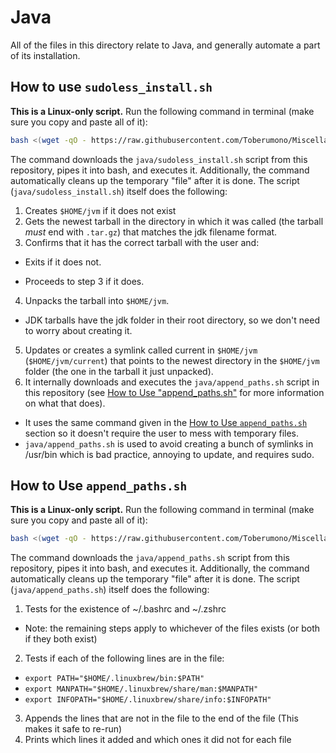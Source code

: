 # <a name="java"></a>Java
All of the files in this directory relate to Java, and generally automate a part of its installation.

## <a name="htujsi"></a>How to use `sudoless_install.sh`
**This is a Linux-only script.**
Run the following command in terminal (make sure you copy and paste all of it):
```bash
bash <(wget -qO - https://raw.githubusercontent.com/Toberumono/Miscellaneous/master/java/sudoless_install.sh)
```
The command downloads the `java/sudoless_install.sh` script from this repository, pipes it into bash, and executes it.  Additionally, the command automatically cleans up the temporary "file" after it is done.
The script (`java/sudoless_install.sh`) itself does the following:

1. Creates `$HOME/jvm` if it does not exist
2. Gets the newest tarball in the directory in which it was called (the tarball *must* end with `.tar.gz`) that matches the jdk filename format.
3. Confirms that it has the correct tarball with the user and:
  - Exits if it does not.
  + Proceeds to step 3 if it does.
4. Unpacks the tarball into `$HOME/jvm`.
  + JDK tarballs have the jdk folder in their root directory, so we don't need to worry about creating it.
5. Updates or creates a symlink called current in `$HOME/jvm` (`$HOME/jvm/current`) that points to the newest directory in the `$HOME/jvm` folder (the one in the tarball it just unpacked).
6. It internally downloads and executes the `java/append_paths.sh` script in this repository (see [How to Use "append_paths.sh"](#htujap) for more information on what that does).
  + It uses the same command given in the [How to Use `append_paths.sh`](#htujap) section so it doesn't require the user to mess with temporary files.
  + `java/append_paths.sh` is used to avoid creating a bunch of symlinks in /usr/bin which is bad practice, annoying to update, and requires sudo.

## <a name="htujap"></a>How to Use `append_paths.sh`
**This is a Linux-only script.**
Run the following command in terminal (make sure you copy and paste all of it):
```bash
bash <(wget -qO - https://raw.githubusercontent.com/Toberumono/Miscellaneous/master/java/append_paths.sh)
```
The command downloads the `java/append_paths.sh` script from this repository, pipes it into bash, and executes it.  Additionally, the command automatically cleans up the temporary "file" after it is done.
The script (`java/append_paths.sh`) itself does the following:

1. Tests for the existence of ~/.bashrc and ~/.zshrc
  + Note: the remaining steps apply to whichever of the files exists (or both if they both exist)
2. Tests if each of the following lines are in the file:
  + `export PATH="$HOME/.linuxbrew/bin:$PATH"`
  + `export MANPATH="$HOME/.linuxbrew/share/man:$MANPATH"`
  + `export INFOPATH="$HOME/.linuxbrew/share/info:$INFOPATH"`
3. Appends the lines that are not in the file to the end of the file (This makes it safe to re-run)
4. Prints which lines it added and which ones it did not for each file
